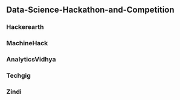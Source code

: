 ## Data-Science-Hackathon-and-Competition
### Hackerearth
### MachineHack
### AnalyticsVidhya
### Techgig 
### Zindi
